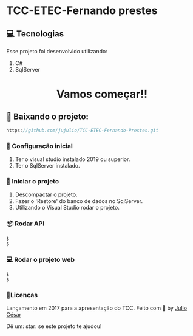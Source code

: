 # TCC-ETEC-Fernando prestes
 
## :computer: Tecnologias
Esse projeto foi desenvolvido utilizando:

1. C#
2. SqlServer

<h1 align="center">Vamos começar!!</h1>
 
## :rocket: Baixando o projeto: 
```javascript
https://github.com/jujulio/TCC-ETEC-Fernando-Prestes.git 
```
### :rocket: Configuração inicial
1. Ter o visual studio instalado 2019 ou superior.
2. Ter o SqlServer instalado.

### :rocket: Iniciar o projeto
1. Descompactar o projeto.
2. Fazer o 'Restore' do banco de dados no SqlServer.
3. Utilizando o Visual Studio rodar o projeto.

### :package: Rodar API

```console
$
$
```
### :computer: Rodar o projeto web
```console
$
$
```

 ### :book:Licenças
 Lançamento em 2017 para a apresentação do TCC.
 Feito com :purple_heart: by [Julio César](https://github.com/jujulio)
 
 Dê um: star: se este projeto te ajudou!
